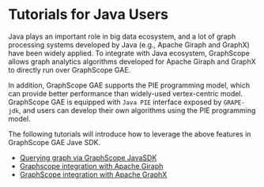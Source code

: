 # Tutorials for Java Users

Java plays an important role in big data ecosystem, and a lot of graph processing systems developed by Java (e.g., Apache Giraph and GraphX) have been widely applied. To integrate with Java ecosystem, GraphScope allows graph analytics algorithms developed for Apache Giraph and GraphX to directly run over GraphScope GAE.

In addition, GraphScope GAE supports the PIE programming model, which can provide better performance than widely-used vertex-centric model. GraphScope GAE is equipped with `Java PIE` interface exposed by `GRAPE-jdk`, and users can develop their own algorithms using the PIE programming model.

The following tutorials will introduce how to leverage the above features in GraphScope GAE Jave SDK.


- [Querying graph via GraphScope JavaSDK](https://graphscope.io/docs/latest/java_tutorial_0_pie.html)
- [Graphscope integration with Apache Giraph](https://graphscope.io/docs/latest/java_tutorial_1_giraph.html)
- [GraphScope integration with Apache GraphX](https://graphscope.io/docs/latest/java_tutorial_2_graphx.html)